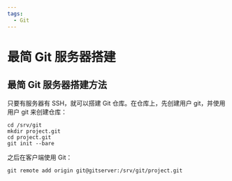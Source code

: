 ```yaml
---
tags:
  - Git
---
```


# 最简 Git 服务器搭建

## 最简 Git 服务器搭建方法

只要有服务器有 SSH，就可以搭建 Git 仓库。在仓库上，先创建用户 git，并使用用户 git 来创建仓库：

```
cd /srv/git
mkdir project.git
cd project.git
git init --bare
```

之后在客户端使用 Git：

```
git remote add origin git@gitserver:/srv/git/project.git
```
